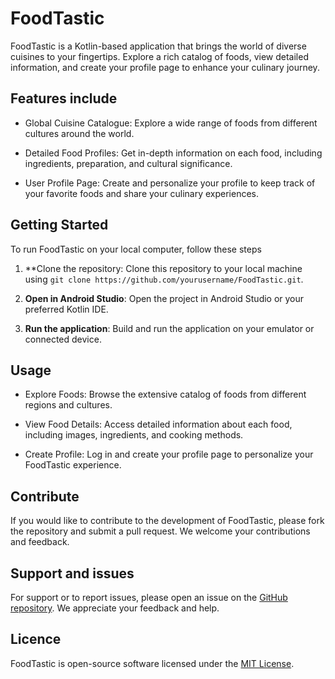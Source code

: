 # FoodTastic

FoodTastic is a Kotlin-based application that brings the world of diverse cuisines to your fingertips. Explore a rich catalog of foods, view detailed information, and create your profile page to enhance your culinary journey.

## Features include

- Global Cuisine Catalogue: Explore a wide range of foods from different cultures around the world.

- Detailed Food Profiles: Get in-depth information on each food, including ingredients, preparation, and cultural significance.

- User Profile Page: Create and personalize your profile to keep track of your favorite foods and share your culinary experiences.

## Getting Started

To run FoodTastic on your local computer, follow these steps

1. **Clone the repository: Clone this repository to your local machine using `git clone https://github.com/yourusername/FoodTastic.git`.

2. **Open in Android Studio**: Open the project in Android Studio or your preferred Kotlin IDE.

3. **Run the application**: Build and run the application on your emulator or connected device.

## Usage

- Explore Foods: Browse the extensive catalog of foods from different regions and cultures.

- View Food Details: Access detailed information about each food, including images, ingredients, and cooking methods.

- Create Profile: Log in and create your profile page to personalize your FoodTastic experience.

## Contribute

  If you would like to contribute to the development of FoodTastic, please fork the repository and submit a pull request. We welcome your contributions and feedback.

## Support and issues

For support or to report issues, please open an issue on the [GitHub repository](https://github.com/yourusername/FoodTastic/issues). We appreciate your feedback and help.

## Licence

FoodTastic is open-source software licensed under the [MIT License](LICENSE).
